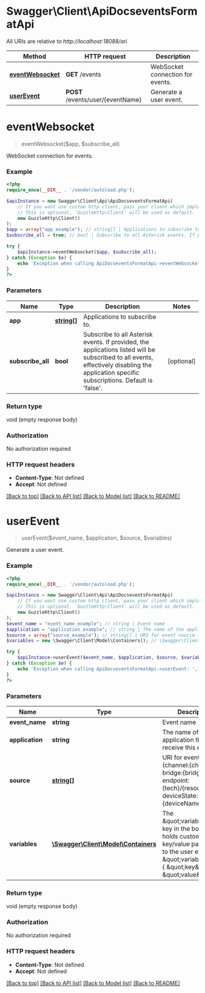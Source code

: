 # Swagger\Client\ApiDocseventsFormatApi

All URIs are relative to *http://localhost:18088/ari*

Method | HTTP request | Description
------------- | ------------- | -------------
[**eventWebsocket**](ApiDocseventsFormatApi.md#eventWebsocket) | **GET** /events | WebSocket connection for events.
[**userEvent**](ApiDocseventsFormatApi.md#userEvent) | **POST** /events/user/{eventName} | Generate a user event.


# **eventWebsocket**
> eventWebsocket($app, $subscribe_all)

WebSocket connection for events.

### Example
```php
<?php
require_once(__DIR__ . '/vendor/autoload.php');

$apiInstance = new Swagger\Client\Api\ApiDocseventsFormatApi(
    // If you want use custom http client, pass your client which implements `GuzzleHttp\ClientInterface`.
    // This is optional, `GuzzleHttp\Client` will be used as default.
    new GuzzleHttp\Client()
);
$app = array("app_example"); // string[] | Applications to subscribe to.
$subscribe_all = true; // bool | Subscribe to all Asterisk events. If provided, the applications listed will be subscribed to all events, effectively disabling the application specific subscriptions. Default is 'false'.

try {
    $apiInstance->eventWebsocket($app, $subscribe_all);
} catch (Exception $e) {
    echo 'Exception when calling ApiDocseventsFormatApi->eventWebsocket: ', $e->getMessage(), PHP_EOL;
}
?>
```

### Parameters

Name | Type | Description  | Notes
------------- | ------------- | ------------- | -------------
 **app** | [**string[]**](../Model/string.md)| Applications to subscribe to. |
 **subscribe_all** | **bool**| Subscribe to all Asterisk events. If provided, the applications listed will be subscribed to all events, effectively disabling the application specific subscriptions. Default is &#39;false&#39;. | [optional]

### Return type

void (empty response body)

### Authorization

No authorization required

### HTTP request headers

 - **Content-Type**: Not defined
 - **Accept**: Not defined

[[Back to top]](#) [[Back to API list]](../../README.md#documentation-for-api-endpoints) [[Back to Model list]](../../README.md#documentation-for-models) [[Back to README]](../../README.md)

# **userEvent**
> userEvent($event_name, $application, $source, $variables)

Generate a user event.

### Example
```php
<?php
require_once(__DIR__ . '/vendor/autoload.php');

$apiInstance = new Swagger\Client\Api\ApiDocseventsFormatApi(
    // If you want use custom http client, pass your client which implements `GuzzleHttp\ClientInterface`.
    // This is optional, `GuzzleHttp\Client` will be used as default.
    new GuzzleHttp\Client()
);
$event_name = "event_name_example"; // string | Event name
$application = "application_example"; // string | The name of the application that will receive this event
$source = array("source_example"); // string[] | URI for event source (channel:{channelId}, bridge:{bridgeId}, endpoint:{tech}/{resource}, deviceState:{deviceName}
$variables = new \Swagger\Client\Model\Containers(); // \Swagger\Client\Model\Containers | The \"variables\" key in the body object holds custom key/value pairs to add to the user event. Ex. { \"variables\": { \"key\": \"value\" } }

try {
    $apiInstance->userEvent($event_name, $application, $source, $variables);
} catch (Exception $e) {
    echo 'Exception when calling ApiDocseventsFormatApi->userEvent: ', $e->getMessage(), PHP_EOL;
}
?>
```

### Parameters

Name | Type | Description  | Notes
------------- | ------------- | ------------- | -------------
 **event_name** | **string**| Event name |
 **application** | **string**| The name of the application that will receive this event |
 **source** | [**string[]**](../Model/string.md)| URI for event source (channel:{channelId}, bridge:{bridgeId}, endpoint:{tech}/{resource}, deviceState:{deviceName} | [optional]
 **variables** | [**\Swagger\Client\Model\Containers**](../Model/Containers.md)| The \&quot;variables\&quot; key in the body object holds custom key/value pairs to add to the user event. Ex. { \&quot;variables\&quot;: { \&quot;key\&quot;: \&quot;value\&quot; } } | [optional]

### Return type

void (empty response body)

### Authorization

No authorization required

### HTTP request headers

 - **Content-Type**: Not defined
 - **Accept**: Not defined

[[Back to top]](#) [[Back to API list]](../../README.md#documentation-for-api-endpoints) [[Back to Model list]](../../README.md#documentation-for-models) [[Back to README]](../../README.md)

